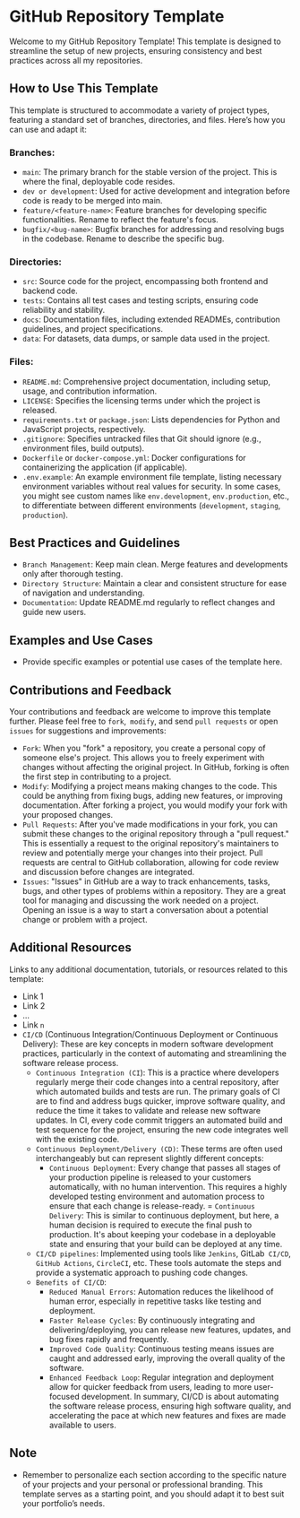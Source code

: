 # GitHub Repository Template
Welcome to my GitHub Repository Template! This template is designed to streamline the setup of new projects, ensuring consistency and best practices across all my repositories.

## How to Use This Template
This template is structured to accommodate a variety of project types, featuring a standard set of branches, directories, and files. Here’s how you can use and adapt it:

### Branches:
- `main`: The primary branch for the stable version of the project. This is where the final, deployable code resides.
- `dev or development`: Used for active development and integration before code is ready to be merged into main.
- `feature/<feature-name>`: Feature branches for developing specific functionalities. Rename <feature-name> to reflect the feature's focus.
- `bugfix/<bug-name>`: Bugfix branches for addressing and resolving bugs in the codebase. Rename <bug-name> to describe the specific bug.

### Directories:
- `src`: Source code for the project, encompassing both frontend and backend code.
- `tests`: Contains all test cases and testing scripts, ensuring code reliability and stability.
- `docs`: Documentation files, including extended READMEs, contribution guidelines, and project specifications.
- `data`: For datasets, data dumps, or sample data used in the project.

### Files:
- `README.md`: Comprehensive project documentation, including setup, usage, and contribution information.
- `LICENSE`: Specifies the licensing terms under which the project is released.
- `requirements.txt` or `package.json`: Lists dependencies for Python and JavaScript projects, respectively.
- `.gitignore`: Specifies untracked files that Git should ignore (e.g., environment files, build outputs).
- `Dockerfile` or `docker-compose.yml`: Docker configurations for containerizing the application (if applicable).
- `.env.example`: An example environment file template, listing necessary environment variables without real values for security. In some cases, you might see custom names like `env.development`, `env.production`, etc., to differentiate between different environments (`development`, `staging`, `production`).


## Best Practices and Guidelines
- `Branch Management`: Keep main clean. Merge features and developments only after thorough testing.
- `Directory Structure`: Maintain a clear and consistent structure for ease of navigation and understanding.
- `Documentation`: Update README.md regularly to reflect changes and guide new users.

## Examples and Use Cases
- Provide specific examples or potential use cases of the template here.

## Contributions and Feedback
Your contributions and feedback are welcome to improve this template further. Please feel free to `fork`,` modify`, and send `pull requests` or open `issues` for suggestions and improvements:
- `Fork`: When you "fork" a repository, you create a personal copy of someone else's project. This allows you to freely experiment with changes without affecting the original project. In GitHub, forking is often the first step in contributing to a project.
- `Modify`: Modifying a project means making changes to the code. This could be anything from fixing bugs, adding new features, or improving documentation. After forking a project, you would modify your fork with your proposed changes.
- `Pull Requests`: After you've made modifications in your fork, you can submit these changes to the original repository through a "pull request." This is essentially a request to the original repository's maintainers to review and potentially merge your changes into their project. Pull requests are central to GitHub collaboration, allowing for code review and discussion before changes are integrated.
- `Issues`: "Issues" in GitHub are a way to track enhancements, tasks, bugs, and other types of problems within a repository. They are a great tool for managing and discussing the work needed on a project. Opening an issue is a way to start a conversation about a potential change or problem with a project.

## Additional Resources
Links to any additional documentation, tutorials, or resources related to this template:
- Link 1
- Link 2
- ...
- Link `n`
- `CI/CD` (Continuous Integration/Continuous Deployment or Continuous Delivery): These are key concepts in modern software development practices, particularly in the context of automating and streamlining the software release process.
    - `Continuous Integration (CI`): This is a practice where developers regularly merge their code changes into a central repository, after which automated builds and tests are run. The primary goals of CI are to find and address bugs quicker, improve software quality, and reduce the time it takes to validate and release new software updates. In CI, every code commit triggers an automated build and test sequence for the project, ensuring the new code integrates well with the existing code.
    - `Continuous Deployment/Delivery (CD)`: These terms are often used interchangeably but can represent slightly different concepts:
        - `Continuous Deployment`: Every change that passes all stages of your production pipeline is released to your customers automatically, with no human intervention. This requires a highly developed testing environment and automation process to ensure that each change is release-ready.
        = `Continuous Delivery`: This is similar to continuous deployment, but here, a human decision is required to execute the final push to production. It's about keeping your codebase in a deployable state and ensuring that your build can be deployed at any time.
    - `CI/CD pipelines`: Implemented using tools like `Jenkins`, GitLab` CI/CD`, `GitHub Actions`, `CircleCI`, etc. These tools automate the steps and provide a systematic approach to pushing code changes.
    - `Benefits of CI/CD`:
        - `Reduced Manual Errors`: Automation reduces the likelihood of human error, especially in repetitive tasks like testing and deployment.
        - `Faster Release Cycles`: By continuously integrating and delivering/deploying, you can release new features, updates, and bug fixes rapidly and frequently.
        - `Improved Code Quality`: Continuous testing means issues are caught and addressed early, improving the overall quality of the software.
        - `Enhanced Feedback Loop`: Regular integration and deployment allow for quicker feedback from users, leading to more user-focused development.
In summary, CI/CD is about automating the software release process, ensuring high software quality, and accelerating the pace at which new features and fixes are made available to users.

## Note
- Remember to personalize each section according to the specific nature of your projects and your personal or professional branding. This template serves as a starting point, and you should adapt it to best suit your portfolio’s needs.